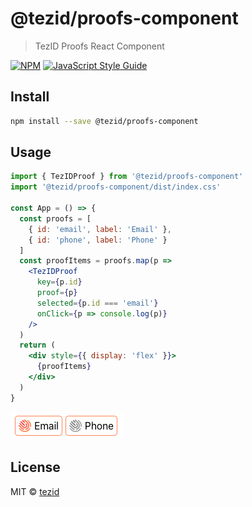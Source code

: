 # @tezid/proofs-component

> TezID Proofs React Component

[![NPM](https://img.shields.io/npm/v/@tezid/proofs-component.svg)](https://www.npmjs.com/package/@tezid/proofs-component) [![JavaScript Style Guide](https://img.shields.io/badge/code_style-standard-brightgreen.svg)](https://standardjs.com)

## Install

```bash
npm install --save @tezid/proofs-component
```

## Usage

```jsx
import { TezIDProof } from '@tezid/proofs-component'
import '@tezid/proofs-component/dist/index.css'

const App = () => {
  const proofs = [
    { id: 'email', label: 'Email' }, 
    { id: 'phone', label: 'Phone' }
  ]
  const proofItems = proofs.map(p => 
    <TezIDProof 
      key={p.id} 
      proof={p} 
      selected={p.id === 'email'}
      onClick={p => console.log(p)} 
    />
  )
  return (
    <div style={{ display: 'flex' }}>
      {proofItems}
    </div>
  )
}
```

![screenshot](screenshot.png?raw=true "Screenshot")

## License

MIT © [tezid](https://github.com/tezid)
